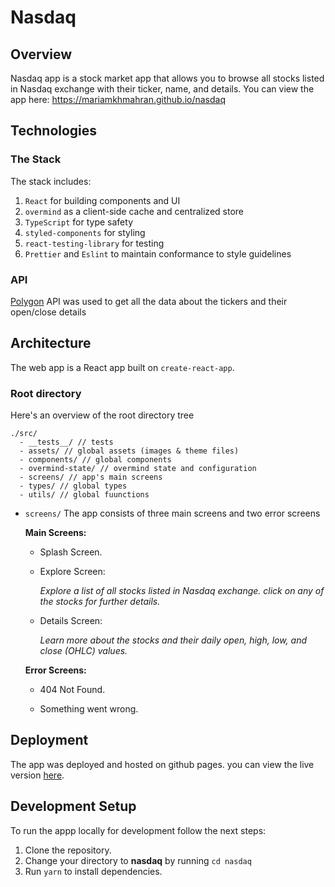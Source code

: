 # Nasdaq

## Overview
Nasdaq app is a stock market app that allows you to browse all stocks listed in Nasdaq exchange with their ticker, name, and details.
You can view the app here: https://mariamkhmahran.github.io/nasdaq

## Technologies

### The Stack

The stack includes:

1. `React` for building components and UI
2. `overmind` as a client-side cache and centralized store
3. `TypeScript` for type safety
4. `styled-components` for styling
5. `react-testing-library` for testing
6. `Prettier` and `Eslint` to maintain conformance to style guidelines

### API
[Polygon](https://polygon.io/docs) API was used to get all the data about the tickers and their open/close details

## Architecture

The web app is a React app built on `create-react-app`.

### Root directory

Here's an overview of the root directory tree

```
./src/
  - __tests__/ // tests
  - assets/ // global assets (images & theme files)
  - components/ // global components
  - overmind-state/ // overmind state and configuration
  - screens/ // app's main screens
  - types/ // global types
  - utils/ // global fuunctions
```

- `screens/`
  The app consists of three main screens and two error screens
  
  **Main Screens:**
  
  - Splash Screen.
    
  - Explore Screen:
       
       *Explore a list of all stocks listed in Nasdaq exchange. click on any of the stocks for further details.*
    
  - Details Screen:
       
       *Learn more about the stocks and their daily open, high, low, and close (OHLC) values.*
  
  **Error Screens:**
  
  - 404 Not Found.

  - Something went wrong.

## Deployment

The app was deployed and hosted on github pages. you can view the live version [here](https://mariamkhmahran.github.io/nasdaq/).

## Development Setup

To run the appp locally for development follow the next steps:

1. Clone the repository.
2. Change your directory to **nasdaq** by running `cd nasdaq`
3. Run `yarn` to install dependencies.
